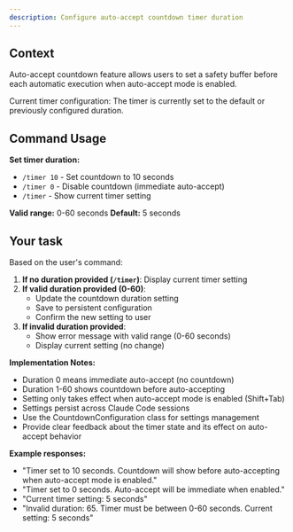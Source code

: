 ```yaml
---
description: Configure auto-accept countdown timer duration
---
```


## Context

Auto-accept countdown feature allows users to set a safety buffer before each automatic execution when auto-accept mode is enabled.

Current timer configuration: The timer is currently set to the default or previously configured duration.

## Command Usage

**Set timer duration:**
- `/timer 10` - Set countdown to 10 seconds  
- `/timer 0` - Disable countdown (immediate auto-accept)
- `/timer` - Show current timer setting

**Valid range:** 0-60 seconds
**Default:** 5 seconds

## Your task

Based on the user's command:

1. **If no duration provided (`/timer`)**: Display current timer setting
2. **If valid duration provided (0-60)**: 
   - Update the countdown duration setting
   - Save to persistent configuration
   - Confirm the new setting to user
3. **If invalid duration provided**:
   - Show error message with valid range (0-60 seconds)
   - Display current setting (no change)

**Implementation Notes:**
- Duration 0 means immediate auto-accept (no countdown)
- Duration 1-60 shows countdown before auto-accepting
- Setting only takes effect when auto-accept mode is enabled (Shift+Tab)
- Settings persist across Claude Code sessions
- Use the CountdownConfiguration class for settings management
- Provide clear feedback about the timer state and its effect on auto-accept behavior

**Example responses:**
- "Timer set to 10 seconds. Countdown will show before auto-accepting when auto-accept mode is enabled."
- "Timer set to 0 seconds. Auto-accept will be immediate when enabled."  
- "Current timer setting: 5 seconds"
- "Invalid duration: 65. Timer must be between 0-60 seconds. Current setting: 5 seconds"